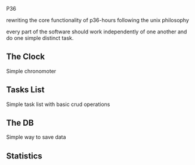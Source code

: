 P36 

rewriting the core functionality of p36-hours 
following the unix philosophy

every part of the software should work independently of one another 
and do one simple distinct task.

## The Clock
Simple chronomoter

## Tasks List
Simple task list with basic crud operations

## The DB
Simple way to save data

## Statistics


